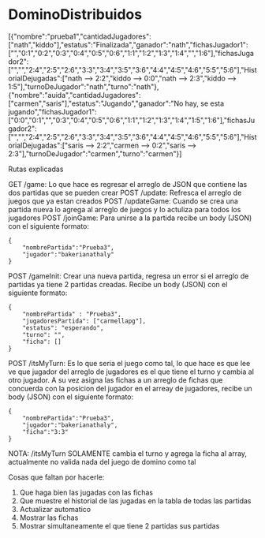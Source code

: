# DominoDistribuidos

[{"nombre":"prueba1","cantidadJugadores":["nath","kiddo"],"estatus":"Finalizada","ganador":"nath","fichasJugador1":["","0:1","0:2","0:3","0:4","0:5","0:6","1:1","1:2","1:3","1:4","","1:6"],"fichasJugador2":["","","2:4","2:5","2:6","3:3","3:4","3:5","3:6","4:4","4:5","4:6","5:5","5:6"],"HistorialDejugadas":["nath --> 2:2","kiddo --> 0:0","nath --> 2:3","kiddo --> 1:5"],"turnoDeJugador":"nath","turno":"nath"},{"nombre":"auida","cantidadJugadores":["carmen","saris"],"estatus":"Jugando","ganador":"No hay, se esta jugando","fichasJugador1":["0:0","0:1","","0:3","0:4","0:5","0:6","1:1","1:2","1:3","1:4","1:5","1:6"],"fichasJugador2":["","","2:4","2:5","2:6","3:3","3:4","3:5","3:6","4:4","4:5","4:6","5:5","5:6"],"HistorialDejugadas":["saris --> 2:2","carmen --> 0:2","saris --> 2:3"],"turnoDeJugador":"carmen","turno":"carmen"}]

Rutas explicadas

GET /game: Lo que hace es regresar el arreglo de JSON que contiene las dos partidas que se pueden crear 
POST /update: Refresca el arreglo de juegos que ya estan creados
POST /updateGame: Cuando se crea una partida nueva lo agrega al arreglo de juegos y lo actuliza para todos los jugadores
POST /joinGame: Para unirse a la partida recibe un body (JSON) con el siguiente formato:

    {
	    "nombrePartida":"Prueba3",
	    "jugador":"bakerianathaly"
    }

POST /gameInit: Crear una nueva partida, regresa un error si el arreglo de partidas ya tiene 2 partidas creadas. Recibe un body (JSON) con el siguiente formato: 

    {
        "nombrePartida" : "Prueba3",
        "jugadoresPartida": ["carmellapg"],
        "estatus": "esperando",
        "turno": "",
        "ficha": []
    }

POST /itsMyTurn: Es lo que seria el juego como tal, lo que hace es que lee ve que jugador del arreglo de jugadores es el que tiene el turno y cambia al otro jugador. A su vez asigna las fichas a un arreglo de fichas que concuerda con la posicion del jugador en el arreay de jugadores, recibe un body (JSON) con el siguiente formato:

    {
        "nombrePartida":"Prueba3",
        "jugador":"bakerianathaly",
        "ficha":"3:3"
    }

NOTA: /itsMyTurn SOLAMENTE cambia el turno y agrega la ficha al array, actualmente no valida nada del juego de domino como tal

Cosas que faltan por hacerle:

1. Que haga bien las jugadas con las fichas
2. Que muestre el historial de las jugadas en la tabla de todas las partidas
3. Actualizar automatico
4. Mostrar las fichas
5. Mostrar simultaneamente el que tiene 2 partidas sus partidas
